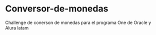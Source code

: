 # Conversor-de-monedas
Challenge de conerson de monedas para el programa One de Oracle y Alura latam
